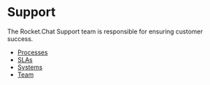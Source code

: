 # Support

The Rocket.Chat Support team is responsible for ensuring customer success.

- [Processes](processes)
- [SLAs](slas)
- [Systems](systems)
- [Team](team)
